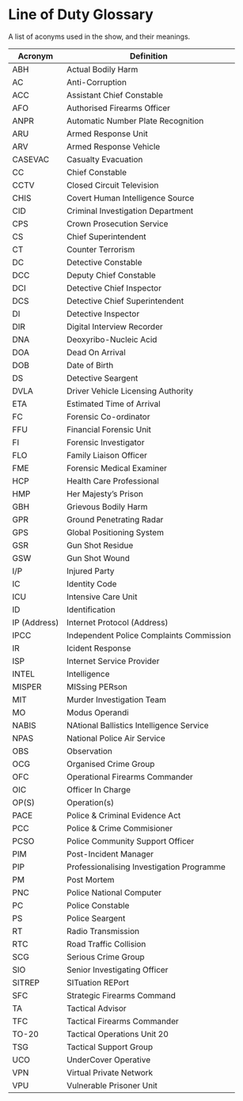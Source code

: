 # Line of Duty Glossary

A list of aconyms used in the show, and their meanings.

| Acronym      	| Definition                               	|
|--------------	|------------------------------------------	|
| ABH          	| Actual Bodily Harm                       	|
| AC           	| Anti-Corruption                          	|
| ACC          	| Assistant Chief Constable                	|
| AFO          	| Authorised Firearms Officer              	|
| ANPR         	| Automatic Number Plate Recognition       	|
| ARU          	| Armed Response Unit                   	  |
| ARV          	| Armed Response Vehicle                   	|
| CASEVAC      	| Casualty Evacuation                      	|
| CC	      	  | Chief Constable	                     	    |
| CCTV         	| Closed Circuit Television                	|
| CHIS         	| Covert Human Intelligence Source         	|
| CID          	| Criminal Investigation Department        	|
| CPS          	| Crown Prosecution Service                	|
| CS           	| Chief Superintendent                     	|
| CT           	| Counter Terrorism                        	|
| DC           	| Detective Constable                      	|
| DCC          	| Deputy Chief Constable                   	|
| DCI          	| Detective Chief Inspector                	|
| DCS          	| Detective Chief Superintendent           	|
| DI           	| Detective Inspector                      	|
| DIR          	| Digital Interview Recorder               	|
| DNA          	| Deoxyribo-Nucleic Acid                   	|
| DOA          	| Dead On Arrival                          	|
| DOB          	| Date of Birth                            	|
| DS           	| Detective Seargent                       	|
| DVLA         	| Driver Vehicle Licensing Authority       	|
| ETA          	| Estimated Time of Arrival                	|
| FC           	| Forensic Co-ordinator                    	|
| FFU          	| Financial Forensic Unit                  	|
| FI           	| Forensic Investigator                    	|
| FLO           | Family Liaison Officer                   	|
| FME          	| Forensic Medical Examiner                	|
| HCP          	| Health Care Professional                 	|
| HMP          	| Her Majesty’s Prison                     	|
| GBH          	| Grievous Bodily Harm                     	|
| GPR          	| Ground Penetrating Radar                  |
| GPS          	| Global Positioning System                	|
| GSR          	| Gun Shot Residue                        	|
| GSW          	| Gun Shot Wound                           	|
| I/P          	| Injured Party                            	|
| IC           	| Identity Code                            	|
| ICU          	| Intensive Care Unit                      	|
| ID           	| Identification                           	|
| IP (Address) 	| Internet Protocol (Address)              	|
| IPCC         	| Independent Police Complaints Commission 	|
| IR		 	      | Icident Response			                  	|
| ISP         	| Internet Service Provider				 	        |
| INTEL        	| Intelligence                            	|
| MISPER       	| MISsing PERson                           	|
| MIT         	| Murder Investigation Team                	|
| MO           	| Modus Operandi                           	|
| NABIS			    | NAtional Ballistics Intelligence Service	|
| NPAS         	| National Police Air Service              	|
| OBS          	| Observation                              	|
| OCG          	| Organised Crime Group                    	|
| OFC          	| Operational Firearms Commander           	|
| OIC          	| Officer In Charge				           	      |
| OP(S)        	| Operation(s)                             	|
| PACE         	| Police & Criminal Evidence Act           	|
| PCC          	| Police & Crime Commisioner               	|
| PCSO          | Police Community Support Officer         	|
| PIM          	| Post-Incident Manager		              	  |
| PIP          	| Professionalising Investigation Programme |
| PM           	| Post Mortem                              	|
| PNC          	| Police National Computer                 	|
| PC           	| Police Constable                         	|
| PS           	| Police Seargent                          	|
| RT           	| Radio Transmission                       	|
| RTC          	| Road Traffic Collision                   	|
| SCG          	| Serious Crime Group                   	  |
| SIO          	| Senior Investigating Officer             	|
| SITREP       	| SITuation REPort			             	      |
| SFC          	| Strategic Firearms Command               	|
| TA           	| Tactical Advisor                         	|
| TFC          	| Tactical Firearms Commander              	|
| TO-20        	| Tactical Operations Unit 20              	|
| TSG         	| Tactical Support Group                  	|
| UCO          	| UnderCover Operative                     	|
| VPN          	| Virtual Private Network                  	|
| VPU		      	| Vulnerable Prisoner Unit					        |
